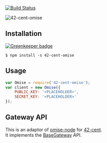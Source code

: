 [![Build Status](https://travis-ci.org/continuous-software/42-cent-omise.svg?branch=master)](https://travis-ci.org/continuous-software/42-cent-omise)

![42-cent-omise](http://s10.postimg.org/jlg876lwl/rsz_1cb_28e6ed48002ecd5c39b9fd21d236da17.jpg)

## Installation ##

[![Greenkeeper badge](https://badges.greenkeeper.io/continuous-software/42-cent-omise.svg)](https://greenkeeper.io/)

    $ npm install -s 42-cent-omise

## Usage

```javascript
var Omise = require('42-cent-omise');
var client = new Omise({
    PUBLIC_KEY: '<PLACEHOLDER>',
    SECRET_KEY: '<PLACEHOLDER>'
});
```

## Gateway API

This is an adaptor of [omise-node](https://github.com/omise/omise-node) for [42-cent](https://github.com/continuous-software/42-cent).  
It implements the [BaseGateway](https://github.com/continuous-software/42-cent-base) API.
